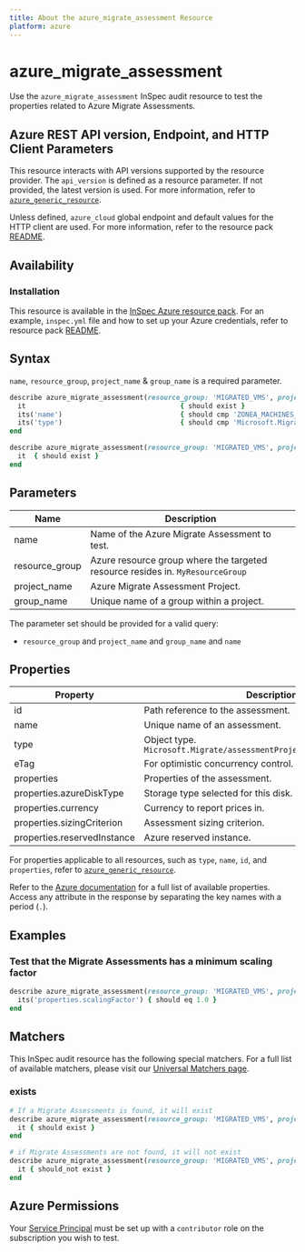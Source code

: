 ```yaml
---
title: About the azure_migrate_assessment Resource
platform: azure
---
```


# azure_migrate_assessment

Use the `azure_migrate_assessment` InSpec audit resource to test the properties related to Azure Migrate Assessments.

## Azure REST API version, Endpoint, and HTTP Client Parameters

This resource interacts with API versions supported by the resource provider. The `api_version` is defined as a resource parameter.
If not provided, the latest version is used. For more information, refer to [`azure_generic_resource`](azure_generic_resource.md).

Unless defined, `azure_cloud` global endpoint and default values for the HTTP client are used. For more information, refer to the resource pack [README](../../README.md).

## Availability

### Installation

This resource is available in the [InSpec Azure resource pack](https://github.com/inspec/inspec-azure). For an example, `inspec.yml` file and how to set up your Azure credentials, refer to resource pack [README](../../README.md#Service-Principal).

## Syntax

`name`, `resource_group`, `project_name` & `group_name` is a required parameter.

```ruby
describe azure_migrate_assessment(resource_group: 'MIGRATED_VMS', project_name: 'ZONEA_MIGRATE_ASSESSMENT_PROJECT', group_name: 'ZONEA_MACHINES_GROUP', NAME: 'ZONEA_MACHINES_MIGRATE_ASSESSMENT') do
  it                                      { should exist }
  its('name')                             { should cmp 'ZONEA_MACHINES_MIGRATE_ASSESSMENT' }
  its('type')                             { should cmp 'Microsoft.Migrate/assessmentprojects/groups/assessments' }
end
```

```ruby
describe azure_migrate_assessment(resource_group: 'MIGRATED_VMS', project_name: 'ZONEA_MIGRATE_ASSESSMENT_PROJECT', group_name: 'ZONEA_MACHINES_GROUP', name: 'ZONEA_MACHINES_MIGRATE_ASSESSMENT') do
  it  { should exist }
end
```

## Parameters

| Name           | Description                                                                      |
|----------------|----------------------------------------------------------------------------------|
| name           | Name of the Azure Migrate Assessment to test.                                   |
| resource_group | Azure resource group where the targeted resource resides in. `MyResourceGroup`    |
| project_name   | Azure Migrate Assessment Project.                                                |
| group_name     | Unique name of a group within a project.                                         |

The parameter set should be provided for a valid query:

- `resource_group` and `project_name` and `group_name` and `name`

## Properties

| Property                      | Description                                                      |
|-------------------------------|------------------------------------------------------------------|
| id                            | Path reference to the assessment.                                |
| name                          | Unique name of an assessment.                                    |
| type                          | Object type. `Microsoft.Migrate/assessmentProjects/groups/assessments` |
| eTag                          | For optimistic concurrency control.                              |
| properties                    | Properties of the assessment.                                    |
| properties.azureDiskType      | Storage type selected for this disk.                             |
| properties.currency           | Currency to report prices in.                                    |
| properties.sizingCriterion    | Assessment sizing criterion.                                     |
| properties.reservedInstance   | Azure reserved instance.                                         |

For properties applicable to all resources, such as `type`, `name`, `id`, and `properties`, refer to [`azure_generic_resource`](azure_generic_resource.md#properties).

Refer to the [Azure documentation](https://docs.microsoft.com/en-us/rest/api/migrate/assessment/assessments/get) for a full list of available properties. Access any attribute in the response by separating the key names with a period (`.`).

## Examples

### Test that the Migrate Assessments has a minimum scaling factor

```ruby
describe azure_migrate_assessment(resource_group: 'MIGRATED_VMS', project_name: 'ZONEA_MIGRATE_ASSESSMENT_PROJECT', group_name: 'ZONEA_MACHINES_GROUP', name: 'ZONEA_MACHINES_MIGRATE_ASSESSMENT') do
  its('properties.scalingFactor') { should eq 1.0 }
end
```

## Matchers

This InSpec audit resource has the following special matchers. For a full list of available matchers, please visit our [Universal Matchers page](/inspec/matchers/).

### exists

```ruby
# If a Migrate Assessments is found, it will exist
describe azure_migrate_assessment(resource_group: 'MIGRATED_VMS', project_name: 'ZONEA_MIGRATE_ASSESSMENT_PROJECT', group_name: 'ZONEA_MACHINES_GROUP', name: 'ZONEA_MACHINES_MIGRATE_ASSESSMENT') do
  it { should exist }
end

# if Migrate Assessments are not found, it will not exist
describe azure_migrate_assessment(resource_group: 'MIGRATED_VMS', project_name: 'ZONEA_MIGRATE_ASSESSMENT_PROJECT', group_name: 'zONEA_MACHINES_GROUP', name: 'ZONEA_MACHINES_MIGRATE_ASSESSMENT') do
  it { should_not exist }
end
```

## Azure Permissions

Your [Service Principal](https://docs.microsoft.com/en-us/azure/azure-resource-manager/resource-group-create-service-principal-portal) must be set up with a `contributor` role on the subscription you wish to test.

